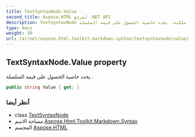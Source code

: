 ```yaml
---
title: TextSyntaxNode.Value
second_title: Aspose.HTML لمرجع .NET API
description: TextSyntaxNode ملكية. يحدد خاصية الحصول على قيمة السلسلة .
type: docs
weight: 30
url: /ar/net/aspose.html.toolkit.markdown.syntax/textsyntaxnode/value/
---
```

## TextSyntaxNode.Value property

يحدد خاصية الحصول على قيمة السلسلة .

```csharp
public string Value { get; }
```

### أنظر أيضا

* class [TextSyntaxNode](../)
* مساحة الاسم [Aspose.Html.Toolkit.Markdown.Syntax](../../textsyntaxnode/)
* المجسم [Aspose.HTML](../../../)


